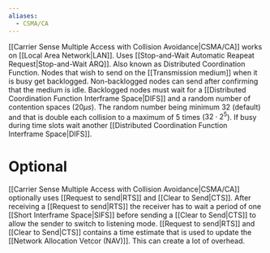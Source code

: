 ```yaml
---
aliases:
  - CSMA/CA
---
```


[[Carrier Sense Multiple Access with Collision Avoidance|CSMA/CA]] works on [[Local Area Network|LAN]].
Uses [[Stop-and-Wait Automatic Reapeat Request|Stop-and-Wait ARQ]].
Also known as Distributed Coordination Function.
Nodes that wish to send on the [[Transmission medium]] when it is busy get backlogged. Non-backlogged nodes can send after confirming that the medium is idle. Backlogged nodes must wait for a [[Distributed Coordination Function Interframe Space|DIFS]] and a random number of contention spaces ($20\mu s$). The random number being minimum 32 (default) and that is double each collision to a maximum of 5 times ($32 \cdot 2^{5}$). If busy during time slots wait another [[Distributed Coordination Function Interframe Space|DIFS]].

# Optional
[[Carrier Sense Multiple Access with Collision Avoidance|CSMA/CA]] optionally uses [[Request to send|RTS]] and [[Clear to Send|CTS]]. After receiving a [[Request to send|RTS]] the receiver has to wait a period of one [[Short Interframe Space|SIFS]] before sending a [[Clear to Send|CTS]] to allow the sender to switch to listening mode. [[Request to send|RTS]] and [[Clear to Send|CTS]] contains a time estimate that is used to update the [[Network Allocation Vetcor (NAV)]]. This can create a lot of overhead.